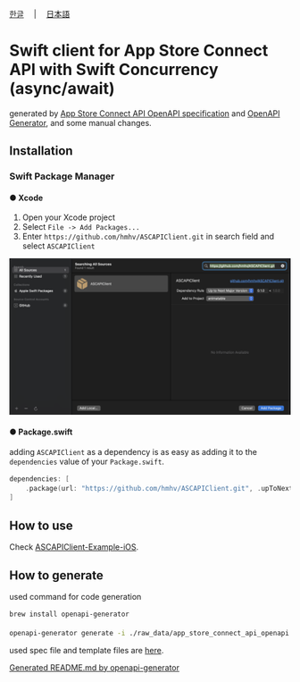 [한글](README_KR.md)　 | 　[日本語](README_JP.md)

# Swift client for App Store Connect API with Swift Concurrency (async/await)

generated by [App Store Connect API OpenAPI specification](https://developer.apple.com/documentation/appstoreconnectapi) and [OpenAPI Generator](https://openapi-generator.tech), 
and some manual changes.

## Installation

### Swift Package Manager

#### ● Xcode
1. Open your Xcode project
2. Select `File -> Add Packages...`
3. Enter `https://github.com/hmhv/ASCAPIClient.git` in search field and select `ASCAPIClient`

![SPM with Xcode](images/README.md-10-34-34.png)

#### ● Package.swift

adding `ASCAPIClient` as a dependency is as easy as adding it to the `dependencies` value of your `Package.swift`.

```swift
dependencies: [
    .package(url: "https://github.com/hmhv/ASCAPIClient.git", .upToNextMajor(from: "3.4.2"))
]
```

## How to use
Check [ASCAPIClient-Example-iOS](https://github.com/hmhv/ASCAPIClient-Example-iOS).

## How to generate

used command for code generation

```bash
brew install openapi-generator

openapi-generator generate -i ./raw_data/app_store_connect_api_openapi.json -t ./raw_data/swift_template -g swift5 --additional-properties=responseAs=AsyncAwait,projectName=ASC,useSPMFileStructure=true,enumUnknownDefaultCase=true -o ./ASC
```

used spec file and template files are [here](./raw_data).

[Generated README.md by openapi-generator](./README_GENERATOR.md)

